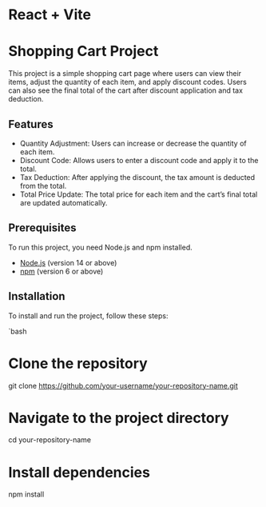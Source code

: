 # React + Vite

# Shopping Cart Project

This project is a simple shopping cart page where users can view their items, adjust the quantity of each item, and apply discount codes. Users can also see the final total of the cart after discount application and tax deduction.

## Features

- Quantity Adjustment: Users can increase or decrease the quantity of each item.
- Discount Code: Allows users to enter a discount code and apply it to the total.
- Tax Deduction: After applying the discount, the tax amount is deducted from the total.
- Total Price Update: The total price for each item and the cart’s final total are updated automatically.

## Prerequisites

To run this project, you need Node.js and npm installed.

- [Node.js](https://nodejs.org/) (version 14 or above)
- [npm](https://www.npmjs.com/) (version 6 or above)

## Installation

To install and run the project, follow these steps:

`bash
# Clone the repository
git clone https://github.com/your-username/your-repository-name.git

# Navigate to the project directory
cd your-repository-name

# Install dependencies
npm install


